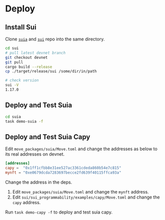 # Deploy

## Install Sui

Clone [`suia`](https://github.com/Mynft/suia) and [`sui`](https://github.com/MystenLabs/sui) repo into the same directory.

```bash
cd sui
# pull latest devnet branch
git checkout devnet
git pull
cargo build --release
cp ./target/release/sui /some/dir/in/path

# check version
sui -V
1.17.0
```

## Deploy and Test Suia

```bash
cd suia
task demo-suia -f
```

## Deploy and Test Suia Capy

Edit `move_packages/suia/Move.toml` and change the addresses as below to its real addresses on devnet.

```toml
[addresses]
capy =  "0x1ff1cfbb8e31ee527ac3361cdeda860b54e7c815"
mynft = "0xe0679dcda7283697becce2fd639f40115ffca93a"
```

Change the address in the deps.

1. Edit `move_packages/suia/Move.toml` and change the `mynft` address.
2. Edit `sui/sui_programmability/examples/capy/Move.toml` and change the `capy` address.

Run `task demo-capy -f` to deploy and test suia capy.
